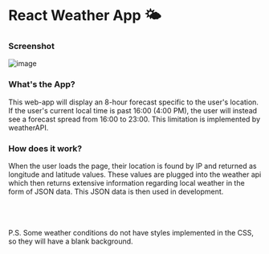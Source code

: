 # React Weather App 🌤️

### Screenshot
<img src="https://github.com/0hterm/full-stack-weather-app/assets/140545108/caea1b19-4ff8-4650-840a-8326c9995749" alt="image" />

### What's the App?
This web-app will display an 8-hour forecast specific to the user's location. If the user's current local time is past 16:00 (4:00 PM), the user will instead see a forecast spread from 16:00 to 23:00. This limitation is implemented by weatherAPI.

### How does it work?
When the user loads the page, their location is found by IP and returned as longitude and latitude values. These values are plugged into the weather api which then returns extensive information regarding local weather in the form of JSON data. This JSON data is then used in development.

<br><br><br>
P.S.
Some weather conditions do not have styles implemented in the CSS, so they will have a blank background.

